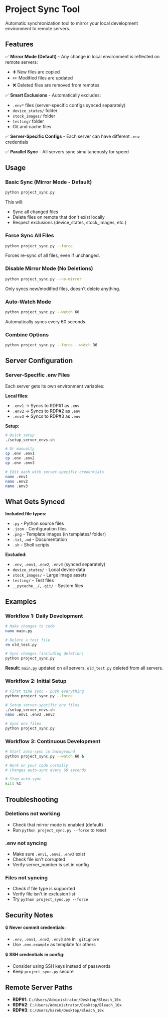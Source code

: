# Project Sync Tool

Automatic synchronization tool to mirror your local development environment to remote servers.

## Features

✅ **Mirror Mode (Default)** - Any change in local environment is reflected on remote servers:
  - ➕ New files are copied
  - ✏️ Modified files are updated
  - ❌ Deleted files are removed from remotes

✅ **Smart Exclusions** - Automatically excludes:
  - `.env*` files (server-specific configs synced separately)
  - `device_states/` folder
  - `stock_images/` folder
  - `testing/` folder
  - Git and cache files

✅ **Server-Specific Configs** - Each server can have different `.env` credentials

✅ **Parallel Sync** - All servers sync simultaneously for speed

## Usage

### Basic Sync (Mirror Mode - Default)
```bash
python project_sync.py
```
This will:
- Sync all changed files
- Delete files on remote that don't exist locally
- Respect exclusions (device_states, stock_images, etc.)

### Force Sync All Files
```bash
python project_sync.py --force
```
Forces re-sync of all files, even if unchanged.

### Disable Mirror Mode (No Deletions)
```bash
python project_sync.py --no-mirror
```
Only syncs new/modified files, doesn't delete anything.

### Auto-Watch Mode
```bash
python project_sync.py --watch 60
```
Automatically syncs every 60 seconds.

### Combine Options
```bash
python project_sync.py --force --watch 30
```

## Server Configuration

### Server-Specific .env Files

Each server gets its own environment variables:

**Local files:**
- `.env1` → Syncs to RDP#1 as `.env`
- `.env2` → Syncs to RDP#2 as `.env`
- `.env3` → Syncs to RDP#3 as `.env`

**Setup:**
```bash
# Quick setup
./setup_server_envs.sh

# Or manually
cp .env .env1
cp .env .env2
cp .env .env3

# Edit each with server-specific credentials
nano .env1
nano .env2
nano .env3
```

## What Gets Synced

**Included file types:**
- `.py` - Python source files
- `.json` - Configuration files
- `.png` - Template images (in templates/ folder)
- `.txt`, `.md` - Documentation
- `.sh` - Shell scripts

**Excluded:**
- `.env`, `.env1`, `.env2`, `.env3` (synced separately)
- `device_states/` - Local device data
- `stock_images/` - Large image assets
- `testing/` - Test files
- `__pycache__/`, `.git/` - System files

## Examples

### Workflow 1: Daily Development
```bash
# Make changes to code
nano main.py

# Delete a test file
rm old_test.py

# Sync changes (including deletion)
python project_sync.py
```
**Result:** `main.py` updated on all servers, `old_test.py` deleted from all servers.

### Workflow 2: Initial Setup
```bash
# First time sync - push everything
python project_sync.py --force

# Setup server-specific env files
./setup_server_envs.sh
nano .env1 .env2 .env3

# Sync env files
python project_sync.py
```

### Workflow 3: Continuous Development
```bash
# Start auto-sync in background
python project_sync.py --watch 60 &

# Work on your code normally
# Changes auto-sync every 60 seconds

# Stop auto-sync
kill %1
```

## Troubleshooting

### Deletions not working
- Check that mirror mode is enabled (default)
- Run `python project_sync.py --force` to reset

### .env not syncing
- Make sure `.env1`, `.env2`, `.env3` exist
- Check file isn't corrupted
- Verify server_number is set in config

### Files not syncing
- Check if file type is supported
- Verify file isn't in exclusion list
- Try `python project_sync.py --force`

## Security Notes

🔒 **Never commit credentials:**
- `.env`, `.env1`, `.env2`, `.env3` are in `.gitignore`
- Use `.env.example` as template for others

🔒 **SSH credentials in config:**
- Consider using SSH keys instead of passwords
- Keep `project_sync.py` secure

## Remote Server Paths

- **RDP#1**: `C:/Users/Administrator/Desktop/Bleach_10x`
- **RDP#2**: `C:/Users/Administrator/Desktop/Bleach_10x`
- **RDP#3**: `C:/Users/karek/Desktop/Bleach_10x`
